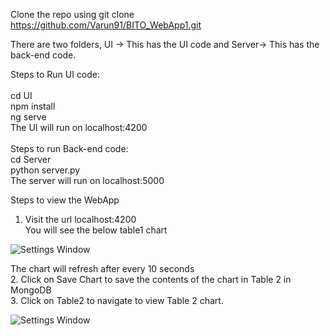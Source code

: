 
Clone the repo using git clone https://github.com/Varun91/BITO_WebApp1.git <br />

There are two folders, UI -> This has the UI code and Server-> This has the back-end code.<br />

Steps to Run UI code:<br />
<br />
cd UI<br />
npm install<br />
ng serve<br />
The UI will run on localhost:4200<br />
<br />
Steps to run Back-end code:
<br />
cd Server<br />
python server.py<br />
The server will run on localhost:5000<br />


Steps to view the WebApp

1. Visit the url localhost:4200<br />
You will see the below table1 chart<br />

![Settings Window](https://raw.github.com/Varun91/BITO_WebApp1/master/images/Table1.png)<br />

The chart will refresh after every 10 seconds<br />
2. Click on Save Chart to save the contents of the chart in Table 2 in MongoDB<br />
3. Click on Table2 to navigate to view Table 2 chart.<br />

![Settings Window](https://raw.github.com/Varun91/BITO_WebApp1/master/images/Table2.png)
